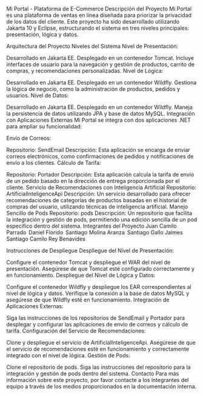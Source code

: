 Mi Portal - Plataforma de E-Commerce
Descripción del Proyecto
Mi Portal es una plataforma de ventas en línea diseñada para priorizar la privacidad de los datos del cliente. Este proyecto ha sido desarrollado utilizando Jakarta 10 y Eclipse, estructurando el sistema en tres niveles principales: presentación, lógica y datos.

Arquitectura del Proyecto
Niveles del Sistema
Nivel de Presentación:

Desarrollado en Jakarta EE.
Desplegado en un contenedor Tomcat.
Incluye interfaces de usuario para la navegación y gestión de productos, carrito de compras, y recomendaciones personalizadas.
Nivel de Lógica:

Desarrollado en Jakarta EE.
Desplegado en un contenedor Wildfly.
Gestiona la lógica de negocio, como la administración de productos, pedidos y usuarios.
Nivel de Datos:

Desarrollado en Jakarta EE.
Desplegado en un contenedor Wildfly.
Maneja la persistencia de datos utilizando JPA y base de datos MySQL.
Integración con Aplicaciones Externas
Mi Portal se integra con dos aplicaciones .NET para ampliar su funcionalidad:

Envío de Correos:

Repositorio: SendEmail
Descripción: Esta aplicación se encarga de enviar correos electrónicos, como confirmaciones de pedidos y notificaciones de envío a los clientes.
Cálculo de Tarifa:

Repositorio: Portador
Descripción: Esta aplicación calcula la tarifa de envío de un pedido basado en la dirección de entrega proporcionada por el cliente.
Servicio de Recomendaciones con Inteligencia Artificial
Repositorio: ArtificialInteligenceApi
Descripción: Un servicio desarrollado para ofrecer recomendaciones de categorías de productos basadas en el historial de compras del usuario, utilizando técnicas de inteligencia artificial.
Manejo Sencillo de Pods
Repositorio: pods
Descripción: Un repositorio que facilita la integración y gestión de pods, permitiendo una edición sencilla de un pod específico dentro del sistema.
Integrantes del Proyecto
Juan Camilo Parrado  
Daniel Florido  
Santiago Molina Aranza  
Santiago Gallo Jaimes  
Santiago Camilo Rey Benavides  

Instrucciones de Despliegue
Despliegue del Nivel de Presentación:

Configure el contenedor Tomcat y despliegue el WAR del nivel de presentación.
Asegúrese de que Tomcat esté configurado correctamente y en funcionamiento.
Despliegue del Nivel de Lógica y Datos:

Configure el contenedor Wildfly y despliegue los EAR correspondientes al nivel de lógica y datos.
Verifique la conexión a la base de datos MySQL y asegúrese de que Wildfly esté en funcionamiento.
Integración de Aplicaciones Externas:

Siga las instrucciones de los repositorios de SendEmail y Portador para desplegar y configurar las aplicaciones de envío de correos y cálculo de tarifa.
Configuración del Servicio de Recomendaciones:

Clone y despliegue el servicio de ArtificialInteligenceApi.
Asegúrese de que el servicio de recomendaciones esté en funcionamiento y correctamente integrado con el nivel de lógica.
Gestión de Pods:

Clone el repositorio de pods.
Siga las instrucciones del repositorio para la integración y gestión de pods dentro del sistema.
Contacto
Para más información sobre este proyecto, por favor contacte a los integrantes del equipo a través de los medios proporcionados en la documentación interna.
